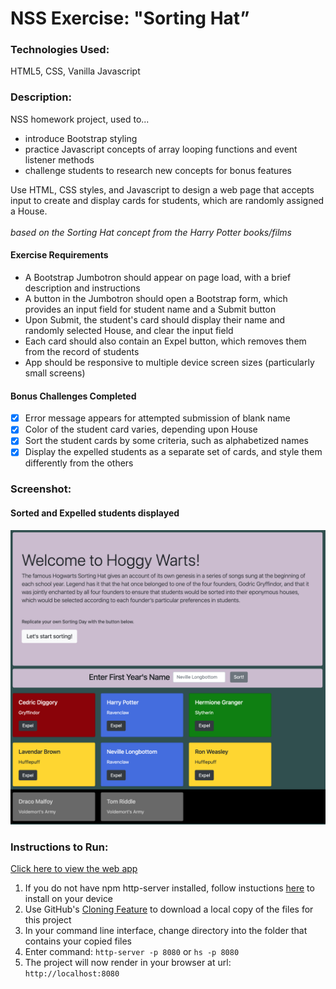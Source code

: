 # NSS Exercise: "Sorting Hat”

### Technologies Used:
HTML5, CSS, Vanilla Javascript

### Description:
NSS homework project, used to...
- introduce Bootstrap styling
- practice Javascript concepts of array looping functions and event listener methods
- challenge students to research new concepts for bonus features

Use HTML, CSS styles, and Javascript to design a web page that accepts input to create and display cards for students, which are randomly assigned a House.
<br>
<br>
_based on the Sorting Hat concept from the Harry Potter books/films_

#### Exercise Requirements
  - A Bootstrap Jumbotron should appear on page load, with a brief description and instructions
  - A button in the Jumbotron should open a Bootstrap form, which provides an input field for student name and a Submit button
  - Upon Submit, the student's card should display their name and randomly selected House, and clear the input field
  - Each card should also contain an Expel button, which removes them from the record of students
  - App should be responsive to multiple device screen sizes (particularly small screens)

#### Bonus Challenges Completed
  - [x] Error message appears for attempted submission of blank name
  - [x] Color of the student card varies, depending upon House
  - [x] Sort the student cards by some criteria, such as alphabetized names
  - [x] Display the expelled students as a separate set of cards, and style them differently from the others

### Screenshot:
#### Sorted and Expelled students displayed
![screenshot](screenshots/sorting-hat-screenshot-1.png)

### Instructions to Run:
[Click here to view the web app](https://sorting-hat-bwhitworth.firebaseapp.com/?#)

1. If you do not have npm http-server installed, follow instuctions [here](https://www.npmjs.com/package/http-server) to install on your device
1. Use GitHub's [Cloning Feature](https://help.github.com/en/github/creating-cloning-and-archiving-repositories/cloning-a-repository) to download a local copy of the files for this project
1. In your command line interface, change directory into the folder that contains your copied files
1. Enter command: `http-server -p 8080` or `hs -p 8080`
1. The project will now render in your browser at url: `http://localhost:8080`
